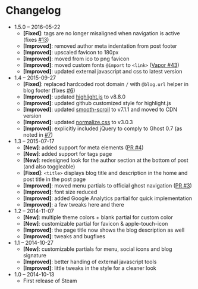 # Changelog

* 1.5.0 – 2016-05-22
    * **[Fixed]**: tags are no longer misaligned when navigation is active (fixes [#13](https://github.com/epistrephein/Steam/issues/13))
    * **[Improved]**: removed author meta indentation from post footer
    * **[Improved]**: upscaled favicon to 180px
    * **[Improved]**: moved from ico to png favicon
    * **[Improved]**: moved custom fonts `@import` to `<link>` ([Vapor #43](https://github.com/sethlilly/Vapor/pull/43))
    * **[Improved]**: updated external javascript and css to latest version
* 1.4 – 2015-09-27
    * **[Fixed]**: replaced hardcoded root domain `/` with `@blog.url` helper in blog footer (fixes [#6](https://github.com/epistrephein/Steam/issues/6))
    * **[Improved]**: updated [highlight.js](https://highlightjs.org) to v8.8.0
    * **[Improved]**: updated github customized style for highlight.js
    * **[Improved]**: updated [smooth-scroll](https://github.com/cferdinandi/smooth-scroll) to v7.1.1 and moved to CDN version
    * **[Improved]**: updated [normalize.css](http://necolas.github.io/normalize.css/) to v3.0.3
    * **[Improved]**: explicitly included jQuery to comply to Ghost 0.7 (as noted in [#7](https://github.com/epistrephein/Steam/issues/7))
* 1.3 – 2015-07-17
    * **[New]**: added support for meta elements ([PR #4](https://github.com/epistrephein/Steam/pull/4))
    * **[New]**: added support for tags page
    * **[New]**: redesigned look for the author section at the bottom of post (and also toggleable)
    * **[Fixed]**: `<title>` displays blog title and description in the home and post title in the post page
    * **[Improved]**: moved menu partials to official ghost navigation ([PR #3](https://github.com/epistrephein/Steam/pull/3))
    * **[Improved]**: font size reduced
    * **[Improved]**: added Google Analytics partial for quick implementation
    * **[Improved]**: a few tweaks here and there
* 1.2 – 2014-11-07
    * **[New]**: multiple theme colors + blank partial for custom color
    * **[New]**: customizable partial for favicon & apple-touch-icon
    * **[Improved]**: the page title now shows the blog description as well
    * **[Improved]**: tweaks and bugfixes
* 1.1 – 2014-10-27
    * **[New]**: customizable partials for menu, social icons and blog signature
    * **[Improved]**: better handing of external javascript tools
    * **[Improved]**: little tweaks in the style for a cleaner look
* 1.0 – 2014-10-13
    * First release of Steam
